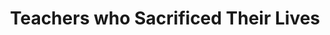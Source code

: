 ---
pid: LS22
title: Teachers who Sacrificed Their Lives
location_transcription: near the Franklin Institute
zipcode: '11355'
outside_phl: 'Queens NY '
neighborhood: 
age: '57'
age_range: 50-59
instagram: 
image_file_name: LS_22.jpg
proposal_transcription: Teachers who have given their lives for their student such
  as teachers who died in the Columbine and Newtown shooting.
topic: Education
topic_summary: '0'
type: 
keywords_other: 
credit: Amy Kopchains
image_labels: 
twitter: 
facebook: 
permalink: "/monuments/ls22/"
layout: item-page
---